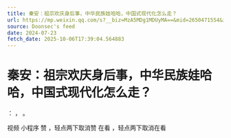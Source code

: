 ```yaml
---
title: 秦安：祖宗欢庆身后事，中华民族娃哈哈，中国式现代化怎么走？
url: https://mp.weixin.qq.com/s?__biz=MzA5MDg1MDUyMA==&mid=2650471554&idx=1&sn=c26c19834b54ca73ba9a6be76bead36a
source: Doonsec's feed
date: 2024-07-23
fetch_date: 2025-10-06T17:39:04.564883
---
```


# 秦安：祖宗欢庆身后事，中华民族娃哈哈，中国式现代化怎么走？

：
，
。

视频
小程序
赞
，轻点两下取消赞
在看
，轻点两下取消在看